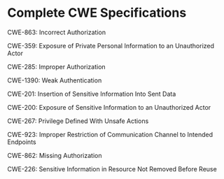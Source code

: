 

# Complete CWE Specifications

CWE-863: Incorrect Authorization

CWE-359: Exposure of Private Personal Information to an Unauthorized Actor

CWE-285: Improper Authorization

CWE-1390: Weak Authentication

CWE-201: Insertion of Sensitive Information Into Sent Data

CWE-200: Exposure of Sensitive Information to an Unauthorized Actor

CWE-267: Privilege Defined With Unsafe Actions

CWE-923: Improper Restriction of Communication Channel to Intended Endpoints

CWE-862: Missing Authorization

CWE-226: Sensitive Information in Resource Not Removed Before Reuse